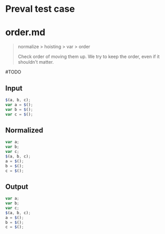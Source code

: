 # Preval test case

# order.md

> normalize > hoisting > var > order
>
> Check order of moving them up. We try to keep the order, even if it shouldn't matter.

#TODO

## Input

`````js filename=intro
$(a, b, c);
var a = $();
var b = $();
var c = $();
`````

## Normalized

`````js filename=intro
var a;
var b;
var c;
$(a, b, c);
a = $();
b = $();
c = $();
`````

## Output

`````js filename=intro
var a;
var b;
var c;
$(a, b, c);
a = $();
b = $();
c = $();
`````
